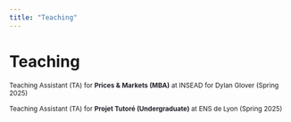 ```yaml
---
title: "Teaching"
---
```


# Teaching 

<small> Teaching Assistant (TA) for <strong style="color:#211e29;">Prices & Markets (MBA)</strong > at INSEAD for Dylan Glover (Spring 2025) </small>

<small> Teaching Assistant (TA) for <strong style="color:#211e29;">Projet Tutoré (Undergraduate)</strong> at ENS de Lyon (Spring 2025) </small>
